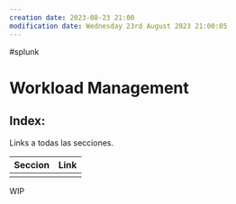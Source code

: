 ```yaml
---
creation date: 2023-08-23 21:00
modification date: Wednesday 23rd August 2023 21:00:05
---
```


#splunk 
# Workload Management

## Index:

Links a todas las secciones.

| Seccion | Link |
| ------- | ---- |
|         |      |

WIP